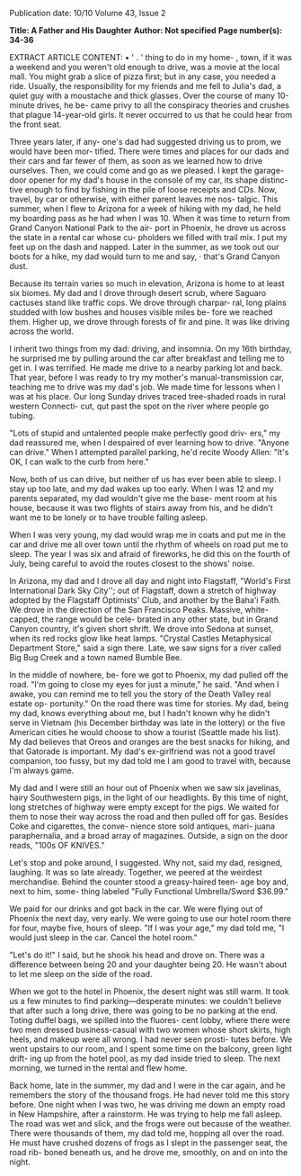 Publication date: 10/10
Volume 43, Issue 2

**Title: A Father and His Daughter**
**Author: Not specified**
**Page number(s): 34-36**

EXTRACT ARTICLE CONTENT:
•
' . 
' 
thing to do in my home-
, 
town, if it was a weekend 
and you weren't old enough to 
drive, was a movie at the local mall. 
You might grab a slice of pizza first; 
but in any case, you needed a ride. 
Usually, the responsibility for my 
friends and me fell to Julia's dad, 
a quiet guy with a moustache and 
thick glasses. Over the course of 
many 10-minute drives, he be-
came privy to all the conspiracy 
theories and crushes that plague 
14-year-old girls. It never occurred 
to us that he could hear from the 
front seat. 


Three years later, if any-
one's dad had suggested driving us 
to prom, we would have been mor-
tified. There were times and places 
for our dads and their cars 
and 
far fewer of them, as soon as we 
learned how to drive ourselves. 
Then, we could come and go as 
we pleased. I kept the garage-door 
opener for my dad's house in the 
console of my car, its shape distinc-
tive enough to find by fishing in 
the pile of loose receipts and CDs. 
Now, travel, by car or otherwise, 
with either parent leaves me nos-
talgic. This summer, when I flew to 
Arizona for a week of hiking with 
my dad, he held my boarding pass 
as he had when I was 10. When 
it was time to return from Grand 
Canyon National Park to the air-
port in Phoenix, he drove us across 
the state in a rental car whose cu-
pholders we filled with trail mix. 
I put my feet up on the dash and 
napped. Later in the summer, as 
we took out our boots for a hike, 
my dad would turn to me and say, · 
that's Grand Canyon dust. 


Because its terrain varies so much 
in elevation, Arizona is home to 
at least six biomes. My dad and I 
drove through desert scrub, where 
Saguaro cactuses stand like traffic 
cops. We drove through charpar-
ral, long plains studded with low 
bushes and houses visible miles be-
fore we reached them. Higher up, 
we drove through forests of fir and 
pine. It was like driving across the 
world. 


I inherit two things from my 
dad: driving, and insomnia. On 
my 16th birthday, he surprised 
me by pulling around the car after 
breakfast and telling me to get in. 
I was terrified. He made me drive 
to a nearby parking lot and back. 
That year, before I was ready to try 
my mother's manual-transmission 
car, teaching me to drive was my 
dad's job. We made time for lessons 
when I was at his place. Our long 
Sunday drives traced tree-shaded 
roads in rural western Connecti-
cut, qut past the spot on the river 
where people go tubing. 


"Lots of stupid and untalented 
people make perfectly good driv-
ers," my dad reassured me, when I 
despaired of ever learning how to 
drive. "Anyone can drive." When 
I attempted parallel parking, he'd 
recite Woody Allen: "It's OK, I can 
walk to the curb from here." 


Now, both of us can drive, but 
neither of us has ever been able to 
sleep. I stay up too late, and my 
dad wakes up too early. When I 
was 12 and my parents separated, 
my dad wouldn't give me the base-
ment room at his house, because it 
was two flights of stairs away from 
his, and he didn't want me to be 
lonely or to have trouble falling 
asleep. 


When I was very young, my dad 
would wrap me in coats and put 
me in the car and drive me all over 
town until the rhythm of wheels 
on road put me to sleep. The year I 
was six and afraid of fireworks, he 
did this on the fourth of July, being 
careful to avoid the routes closest 
to the shows' noise. 


In Arizona, my dad and I drove all 
day and night into Flagstaff, 
"World's First International Dark 
Sky City''; out of Flagstaff, down a 
stretch of highway adopted by the 
Flagstaff Optimists' Club, and 
another by the Baha'i Faith. We 
drove in the direction of the San 
Francisco Peaks. Massive, white-
capped, the range would be cele-
brated in any other state, but in 
Grand Canyon country, it's given 
short shrift. We drove into Sedona 
at sunset, when its red rocks glow 
like heat lamps. "Crystal Castles 
Metaphysical Department Store," 
said a sign there. Late, we saw signs 
for a river called Big Bug Creek and 
a town named Bumble Bee. 


In the middle of nowhere, be-
fore we got to Phoenix, my dad 
pulled off the road. "I'm going to 
close my eyes for just a minute," 
he said. "And when I awake, you 
can remind me to tell you the story 
of the Death Valley real estate op-
portunity." On the road there was 
time for stories. My dad, being my 
dad, knows everything about me, 
but I hadn't known why he didn't 
serve in Vietnam (his December 
birthday was late in the lottery) or 
the five American cities he would 
choose to show a tourist (Seattle 
made his list). My dad believes 
that Oreos and oranges are the 
best snacks for hiking, and that 
Gatorade is important. My dad's 
ex-girlfriend was not a good travel 
companion, too fussy, but my dad 
told me I am good to travel with, 
because I'm always game. 


My dad and I were still an hour 
out of Phoenix when we saw six 
javelinas, hairy Southwestern pigs, 
in the light of our headlights. By 
this time of night, long stretches 
of highway were empty except for 
the pigs. We waited for them to 
nose their way across the road and 
then pulled off for gas. Besides 
Coke and cigarettes, the conve-
nience store sold antiques, mari-
juana paraphernalia, and a broad 
array of magazines. Outside, a 
sign on the door reads, "100s OF 
KNIVES." 


Let's stop and poke around, I 
suggested. Why not, said my dad, 
resigned, laughing. It was so late 
already. Together, we peered at the 
weirdest merchandise. Behind the 
counter stood a greasy-haired teen-
age boy and, next to him, some-
thing labeled "Fully Functional 
Umbrella/Sword $36.99." 


We paid for our drinks and got 
back in the car. We were flying out 
of Phoenix the next day, very early. 
We were going to use our hotel 
room there for four, maybe five, 
hours of sleep. "If I was your age," 
my dad told me, "I would just 
sleep in the car. Cancel the hotel 
room." 


"Let's do it!" I said, but he shook 
his head and drove on. There was 
a difference between being 20 and 
your daughter being 20. He wasn't 
about to let me sleep on the side of 
the road. 


When we got to the hotel in 
Phoenix, the desert night was still 
warm. It took us a few minutes to 
find parking—desperate minutes: 
we couldn't believe that after such 
a long drive, there was going to be 
no parking at the end. Toting duffel 
bags, we spilled into the fluores-
cent lobby, where there were two 
men dressed business-casual with 
two women whose short skirts, 
high heels, and makeup were all 
wrong. I had never seen prosti-
tutes before. We went upstairs to 
our room, and I spent some time 
on the balcony, green light drift-
ing up from the hotel pool, as my 
dad inside tried to sleep. The next 
morning, we turned in the rental 
and flew home. 


Back home, late in the summer, 
my dad and I were in the car again, 
and he remembers the story of the 
thousand frogs. He had never told 
me this story before. One night 
when I was two, he was driving 
me down an empty road in New 
Hampshire, after a rainstorm. He 
was trying to help me fall asleep. 
The road was wet and slick, and 
the frogs were out because of the 
weather. There were thousands of 
them, my dad told me, hopping 
all over the road. He must have 
crushed dozens of frogs as I slept 
in the passenger seat, the road rib-
boned beneath us, and he drove 
me, smoothly, on and on into the 
night.